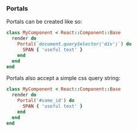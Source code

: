 ### Portals
Portals can be created like so:
```ruby
class MyComponent < React::Component::Base
  render do
    Portal(`document.querySelector('div')`) do
      SPAN { 'useful text' }
    end
  end
end
```
Portals also accept a simple css query string:
```ruby
class MyComponent < React::Component::Base
  render do
    Portal('#some_id') do
      SPAN { 'useful text' }
    end
  end
end
```